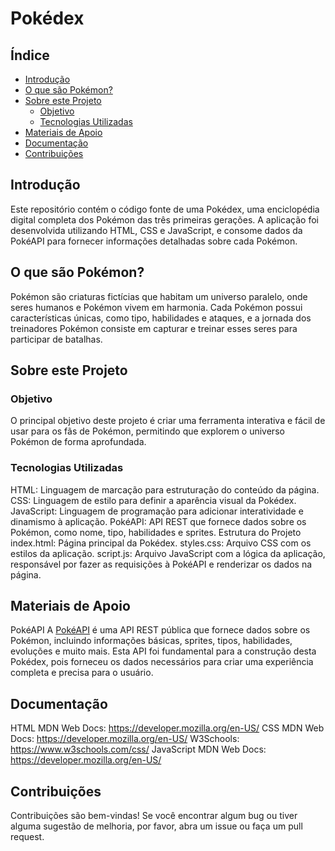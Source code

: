 # Pokédex

## Índice

* [Introdução](#-Introdução)
* [O que são Pokémon?](#-O-que-são-Pokémon?)
* [Sobre este Projeto](#-Sobre-este-Projeto)
    * [Objetivo](-#Objetivo)
    * [Tecnologias Utilizadas](#-Tecnologias-Utilizadas)
* [Materiais de Apoio](#-Materiais-de-Apoio)
* [Documentação](#-Documentação)
* [Contribuições](#-Contribuições)

## Introdução

Este repositório contém o código fonte de uma Pokédex, uma enciclopédia digital completa dos Pokémon das três primeiras gerações. A aplicação foi desenvolvida utilizando HTML, CSS e JavaScript, e consome dados da PokéAPI para fornecer informações detalhadas sobre cada Pokémon.

## O que são Pokémon?

Pokémon são criaturas fictícias que habitam um universo paralelo, onde seres humanos e Pokémon vivem em harmonia. Cada Pokémon possui características únicas, como tipo, habilidades e ataques, e a jornada dos treinadores Pokémon consiste em capturar e treinar esses seres para participar de batalhas.

## Sobre este Projeto

### Objetivo

O principal objetivo deste projeto é criar uma ferramenta interativa e fácil de usar para os fãs de Pokémon, permitindo que explorem o universo Pokémon de forma aprofundada.

### Tecnologias Utilizadas

HTML: Linguagem de marcação para estruturação do conteúdo da página.
CSS: Linguagem de estilo para definir a aparência visual da Pokédex.
JavaScript: Linguagem de programação para adicionar interatividade e dinamismo à aplicação.
PokéAPI: API REST que fornece dados sobre os Pokémon, como nome, tipo, habilidades e sprites.
Estrutura do Projeto
index.html: Página principal da Pokédex.
styles.css: Arquivo CSS com os estilos da aplicação.
script.js: Arquivo JavaScript com a lógica da aplicação, responsável por fazer as requisições à PokéAPI e renderizar os dados na página.

## Materiais de Apoio

PokéAPI
A [PokéAPI](https://pokeapi.co/) é uma API REST pública que fornece dados sobre os Pokémon, incluindo informações básicas, sprites, tipos, habilidades, evoluções e muito mais. Esta API foi fundamental para a construção desta Pokédex, pois forneceu os dados necessários para criar uma experiência completa e precisa para o usuário.

## Documentação

HTML
MDN Web Docs: https://developer.mozilla.org/en-US/
CSS
MDN Web Docs: https://developer.mozilla.org/en-US/
W3Schools: https://www.w3schools.com/css/
JavaScript
MDN Web Docs: https://developer.mozilla.org/en-US/

## Contribuições

Contribuições são bem-vindas! Se você encontrar algum bug ou tiver alguma sugestão de melhoria, por favor, abra um issue ou faça um pull request.
